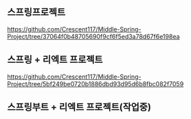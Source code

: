 ## 스프링프로젝트
https://github.com/Crescent117/Middle-Spring-Project/tree/37064f0b48705690f9cf6f5ed3a78d67f6e198ea

## 스프링 + 리엑트 프로젝트
https://github.com/Crescent117/Middle-Spring-Project/tree/5bf249be0720b1886dbd93d95d6b8fbc082f7059

## 스프링부트 + 리엑트 프로젝트(작업중)
